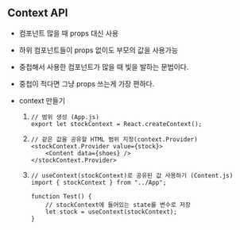 ## Context API

- 컴포넌트 많을 때 props 대신 사용

- 하위 컴포넌트들이 props 없이도 부모의 값을 사용가능

- 중첩해서 사용한 컴포넌트가 많을 때 빛을 발하는 문법이다.

- 중첩이 적다면 그냥 props 쓰는게 가장 편하다.

- context 만들기

  1. ``` react
     // 범위 생성 (App.js)
     export let stockContext = React.createContext();
     ```

  2.  ``` react
      // 같은 값을 공유할 HTML 범위 지정(context.Provider)
      <stockContext.Provider value={stock}>
          <Content data={shoes} />
      </stockContext.Provider>
      ```

  3. ``` react
     // useContext(stockContext)로 공유된 값 사용하기 (Content.js)
     import { stockContext } from "../App";
     
     function Test() {
         // stockContext에 들어있는 state를 변수로 저장
         let stock = useContext(stockContext);
     }
     ```


